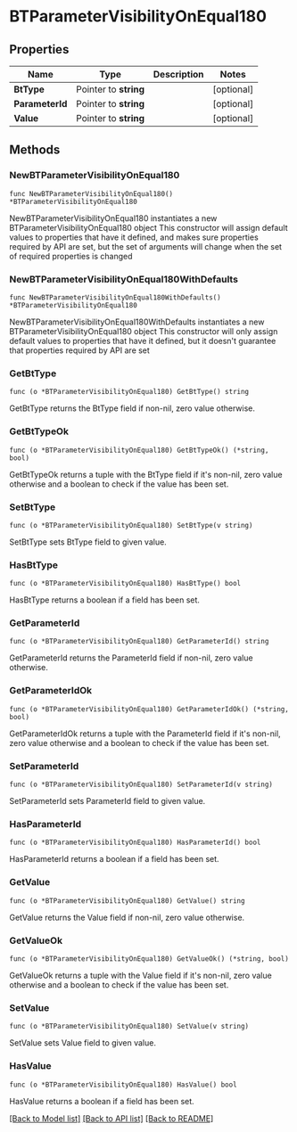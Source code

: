 # BTParameterVisibilityOnEqual180

## Properties

Name | Type | Description | Notes
------------ | ------------- | ------------- | -------------
**BtType** | Pointer to **string** |  | [optional] 
**ParameterId** | Pointer to **string** |  | [optional] 
**Value** | Pointer to **string** |  | [optional] 

## Methods

### NewBTParameterVisibilityOnEqual180

`func NewBTParameterVisibilityOnEqual180() *BTParameterVisibilityOnEqual180`

NewBTParameterVisibilityOnEqual180 instantiates a new BTParameterVisibilityOnEqual180 object
This constructor will assign default values to properties that have it defined,
and makes sure properties required by API are set, but the set of arguments
will change when the set of required properties is changed

### NewBTParameterVisibilityOnEqual180WithDefaults

`func NewBTParameterVisibilityOnEqual180WithDefaults() *BTParameterVisibilityOnEqual180`

NewBTParameterVisibilityOnEqual180WithDefaults instantiates a new BTParameterVisibilityOnEqual180 object
This constructor will only assign default values to properties that have it defined,
but it doesn't guarantee that properties required by API are set

### GetBtType

`func (o *BTParameterVisibilityOnEqual180) GetBtType() string`

GetBtType returns the BtType field if non-nil, zero value otherwise.

### GetBtTypeOk

`func (o *BTParameterVisibilityOnEqual180) GetBtTypeOk() (*string, bool)`

GetBtTypeOk returns a tuple with the BtType field if it's non-nil, zero value otherwise
and a boolean to check if the value has been set.

### SetBtType

`func (o *BTParameterVisibilityOnEqual180) SetBtType(v string)`

SetBtType sets BtType field to given value.

### HasBtType

`func (o *BTParameterVisibilityOnEqual180) HasBtType() bool`

HasBtType returns a boolean if a field has been set.

### GetParameterId

`func (o *BTParameterVisibilityOnEqual180) GetParameterId() string`

GetParameterId returns the ParameterId field if non-nil, zero value otherwise.

### GetParameterIdOk

`func (o *BTParameterVisibilityOnEqual180) GetParameterIdOk() (*string, bool)`

GetParameterIdOk returns a tuple with the ParameterId field if it's non-nil, zero value otherwise
and a boolean to check if the value has been set.

### SetParameterId

`func (o *BTParameterVisibilityOnEqual180) SetParameterId(v string)`

SetParameterId sets ParameterId field to given value.

### HasParameterId

`func (o *BTParameterVisibilityOnEqual180) HasParameterId() bool`

HasParameterId returns a boolean if a field has been set.

### GetValue

`func (o *BTParameterVisibilityOnEqual180) GetValue() string`

GetValue returns the Value field if non-nil, zero value otherwise.

### GetValueOk

`func (o *BTParameterVisibilityOnEqual180) GetValueOk() (*string, bool)`

GetValueOk returns a tuple with the Value field if it's non-nil, zero value otherwise
and a boolean to check if the value has been set.

### SetValue

`func (o *BTParameterVisibilityOnEqual180) SetValue(v string)`

SetValue sets Value field to given value.

### HasValue

`func (o *BTParameterVisibilityOnEqual180) HasValue() bool`

HasValue returns a boolean if a field has been set.


[[Back to Model list]](../README.md#documentation-for-models) [[Back to API list]](../README.md#documentation-for-api-endpoints) [[Back to README]](../README.md)


